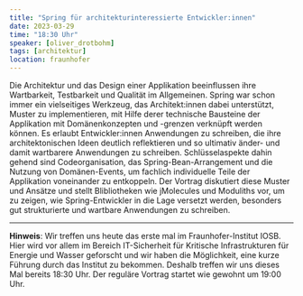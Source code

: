 ```yaml
---
title: "Spring für architekturinteressierte Entwickler:innen"
date: 2023-03-29
time: "18:30 Uhr"
speaker: [oliver_drotbohm]
tags: [architektur]
location: fraunhofer
---
```


Die Architektur und das Design einer Applikation beeinflussen ihre Wartbarkeit, Testbarkeit und Qualität im Allgemeinen.
Spring war schon immer ein vielseitiges Werkzeug, das Architekt:innen dabei unterstützt, Muster zu implementieren, mit
Hilfe derer technische Bausteine der Applikation mit Domänenkonzepten und -grenzen verknüpft werden können. Es erlaubt
Entwickler:innen Anwendungen zu schreiben, die ihre architektonischen Ideen deutlich reflektieren und so ultimativ
änder- und damit wartbarere Anwendungen zu schreiben. Schlüsselaspekte dahin gehend sind Codeorganisation, das
Spring-Bean-Arrangement und die Nutzung von Domänen-Events, um fachlich individuelle Teile der Applikation voneinander
zu entkoppeln. Der Vortrag diskutiert diese Muster und Ansätze und stellt Blibliotheken wie jMolecules und Moduliths
vor, um zu zeigen, wie Spring-Entwickler in die Lage versetzt werden, besonders gut strukturierte und wartbare
Anwendungen zu schreiben.

---

**Hinweis**: Wir treffen uns heute das erste mal im Fraunhofer-Institut IOSB. Hier wird vor allem im Bereich
IT-Sicherheit für Kritische Infrastrukturen für Energie und Wasser geforscht und wir haben die Möglichkeit, eine kurze
Führung durch das Institut zu bekommen. Deshalb treffen wir uns dieses Mal bereits 18:30 Uhr. Der reguläre Vortrag
startet wie gewohnt um 19:00 Uhr.
